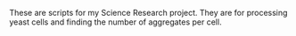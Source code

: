 These are scripts for my Science Research project.
They are for processing yeast cells and finding the number of aggregates per cell.
